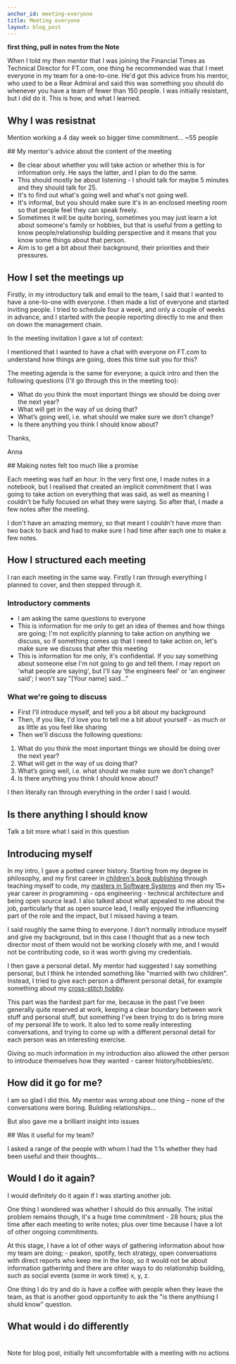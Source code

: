```yaml
---
anchor_id: meeting-everyone
title: Meeting everyone
layout: blog_post
---
```


**first thing, pull in notes from the Note**

When I told my then mentor that I was joining the Financial Times as Technical Director for FT.com, one thing he recommended was that I meet everyone in my team for a one-to-one. He'd got this advice from his mentor, who used to be a Rear Admiral and said this was something you should do whenever you have a team of fewer than 150 people. I was initially resistant, but I did do it. This is how, and what I learned.

## Why I was resistnat

Mention working a 4 day week so bigger time commitment...
~55 people

## My mentor's advice about the content of the meeting

- Be clear about whether you will take action or whether this is for information only. He says the latter, and I plan to do the same.
- This should mostly be about listening - I should talk for maybe 5 minutes and they should talk for 25.
- It's to find out what's going well and what's not going well.
- It's informal, but you should make sure it's in an enclosed meeting room so that people feel they can speak freely.
- Sometimes it will be quite boring, sometimes you may just learn a lot about someone's family or hobbies, but that is useful from a getting to know people/relationship building perspective and it means that you know some things about that person.
- Aim is to get a bit about their background, their priorities and their pressures.

## How I set the meetings up

Firstly, in my introductory talk and email to the team, I said that I wanted to have a one-to-one with everyone. I then made a list of everyone and started inviting people. I tried to schedule four a week, and only a couple of weeks in advance, and I started with the people reporting directly to me and then on down the management chain.

In the meeting invitation I gave a lot of context:

<div class="quote">
<p>I mentioned that I wanted to have a chat with everyone on FT.com to understand how things are going, does this time suit you for this?</p>

<p>The meeting agenda is the same for everyone; a quick intro and then the following questions (I'll go through this in the meeting too):</p>

<ul>
<li>What do you think the most important things we should be doing over the next year?</li>
<li>What will get in the way of us doing that?</li>
<li>What’s going well, i.e. what should we make sure we don’t change?</li>
<li>Is there anything you think I should know about?</li>
</ul>

<p>Thanks,</p>
<p>Anna</p>
</div>


## Making notes felt too much like a promise

Each meeting was half an hour. In the very first one, I made notes in a notebook, but I realised that created an implicit commitment that I was going to take action on everything that was said, as well as meaning I couldn't be fully focused on what they were saying. So after that, I made a few notes after the meeting.

I don't have an amazing memory, so that meant I couldn't have more than two back to back and had to make sure I had time after each one to make a few notes.

## How I structured each meeting

I ran each meeting in the same way. Firstly I ran through everything I planned to cover, and then stepped through it.

### Introductory comments

- I am asking the same questions to everyone
- This is information for me only to get an idea of themes and how things are going; I'm not explicitly planning to take action on anything we discuss, so if something comes up that I need to take action on, let's make sure we discuss that after this meeting
- This is information for me only, it's confidential. If you say something about someone else I'm not going to go and tell them. I may report on 'what people are saying', but I'll say 'the engineers feel' or 'an engineer said'; I won't say "[Your name] said..."

### What we're going to discuss

- First I'll introduce myself, and tell you a bit about my background
- Then, if you like, I'd love you to tell me a bit about yourself - as much or as little as you feel like sharing
- Then we'll discuss the following questions:

1. What do you think the most important things we should be doing over the next year?
1. What will get in the way of us doing that?
1. What’s going well, i.e. what should we make sure we don’t change?
1. Is there anything you think I should know about?

I then literally ran through everything in the order I said I would.

## Is there anything I should know

Talk a bit more what I said in this question

## Introducing myself

In my intro, I gave a potted career history. Starting from my degree in philosophy, and my first career in [children's book publishing](https://www.barringtonstoke.co.uk/) through teaching myself to code, my [masters in Software Systems](https://www.hw.ac.uk/study/uk/postgraduate/information-technology-software-systems.htm) and then my 15+ year career in programming - ops engineering - technical architecture and being open source lead. I also talked about what appealed to me about the job, particularly that as open source lead, I really enjoyed the influencing part of the role and the impact, but I missed having a team.

I said roughly the same thing to everyone. I don't normally introduce myself and give my background, but in this case I thought that as a new tech director most of them would not be working closely with me, and I would not be contributing code, so it was worth giving my credentials.

I then gave a personal detail. My mentor had suggested I say something personal, but I think he intended something like "married with two children". Instead, I tried to give each person a different personal detail, for example something about my [cross-stitch hobby](https://twitter.com/annashipman/status/1043917006477643777).

This part was the hardest part for me, because in the past I've been generally quite reserved at work, keeping a clear boundary between work stuff and personal stuff, but something I've been trying to do is bring more of my personal life to work. It also led to some really interesting conversations, and trying to come up with a different personal detail for each person was an interesting exercise.

Giving so much information in my introduction also allowed the other person to introduce themselves how they wanted - career history/hobbies/etc.

## How did it go for me?

I am so glad I did this. My mentor was wrong about one thing – none of the conversations were boring. Building relationships...

But also gave me a brilliant insight into issues

## Was it useful for my team?

I asked a range of the people with whom I had the 1:1s whether they had been useful and their thoughts...

## Would I do it again?

I would definitely do it again if I was starting another job.

One thing I wondered was whether I should do this annually. The initial problem remains though, it's a huge time commitment - 28 hours; plus the time after each meeting to write notes; plus over time because I have a lot of other ongoing commitments.

At this stage, I have a lot of other ways of gathering information about how my team are doing; - peakon, spotify, tech strategy, open conversations with direct reports who keep me in the loop, so it would not be about information gatherintg and there are ohter ways to do relationship building, such as social events (some in work time) x, y, z.

One thing I do try and do is have a coffee with people when they leave the team, as that is another good opportunity to ask the "is there anythiung I shuld know" question.

## What would i do differently
#
Note for blog post, initially felt uncomfortable with a meeting with no actions 

